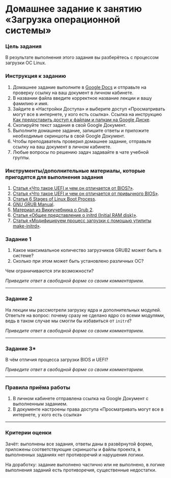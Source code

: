 # Домашнее задание к занятию «Загрузка операционной системы»

### 

### Цель задания

В результате выполнения этого задания вы разберётесь с процессом загрузки ОС Linux.



### Инструкция к заданию

1. Домашнее задание выполните в [Google Docs](https://docs.google.com/) и отправьте на проверку ссылку на ваш документ в личном кабинете.
2. В названии файла введите корректное название лекции и вашу фамилию и имя.
3. Зайдите в «Настройки Доступа» и выберите доступ «Просматривать могут все в интернете, у кого есть ссылка». Ссылка на инструкцию [Как предоставить доступ к файлам и папкам на Google Диске](https://support.google.com/docs/answer/2494822?hl=ru&co=GENIE.Platform%3DDesktop).
4. Скопируйте текст задания в свой Google Документ.
5. Выполните домашнее задание, запишите ответы и приложите необходимые скриншоты в свой Google Документ.
6. Чтобы преподаватель проверил домашнее задание, отправьте ссылку на ваш документ в личном кабинете.
7. Любые вопросы по решению задач задавайте в чате учебной группы.



### Инструменты/дополнительные материалы, которые пригодятся для выполнения задания

1. [Статья «Что такое UEFI и чем он отличается от BIOS?»](https://habr.com/ru/post/404511/).
2. [Статья «Что такое UEFI и чем он отличается от привычного BIOS»](https://speedcamupdates.ru/prilozheniya/uefi-boot-chto-eto.html).
3. [Статья 6 Stages of Linux Boot Process](https://www.thegeekstuff.com/2011/02/linux-boot-process/).
4. [GNU GRUB Manual](https://www.gnu.org/software/grub/manual/grub/grub.html).
5. [Материал из Викиучебника о Grub 2](https://ru.wikibooks.org/wiki/Grub_2).
6. [Статья «Общее представление о initrd (Initial RAM disk)»](https://www.opennet.ru/base/sys/initrd_intro.txt.html).
7. [Статья «Модифицируем процесс загрузки с помощью утилиты make-initrd»](https://habr.com/ru/company/aktiv-company/blog/582606/).



### Задание 1

1. Какое максимальное количество загрузчиков GRUB2 может быть в системе?
2. Сколько при этом может быть установлено различных ОС?

Чем ограничиваются эти возможности?


*Приведите ответ в свободной форме со своим комментарием.*

------

### 

### Задание 2

На лекции мы рассмотрели загрузку ядра и дополнительных  модулей. Ответьте на вопрос: почему сразу не сделано ядро со всеми модулями, ведь в таком случае мы смогли бы  избавиться от `initrd`?



*Приведите ответ в свободной форме со своим комментарием.*

------

### Задание 3*

В чём отличия процесса загрузки BIOS и UEFI?


*Приведите ответ в свободной форме со своим комментарием.*

------



### Правила приёма работы

1. В личном кабинете отправлена ссылка на Google Документ с выполненным заданием.
2. В документе настроены права доступа «Просматривать могут все в интернете, у кого есть ссылка»


------

### 

### Критерии оценки

Зачёт: выполнены все задания, ответы даны в развёрнутой форме, приложены соответствующие скриншоты и файлы проекта, в выполненных заданиях нет противоречий и нарушения логики.

На доработку: задание выполнено частично или не выполнено, в логике выполнения заданий есть противоречия, существенные недостатки.
